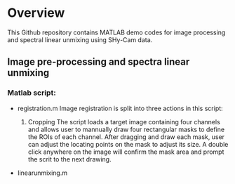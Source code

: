 # Overview 
This Github repository contains MATLAB demo codes for image processing and spectral linear unmixing
using SHy-Cam data.

## Image pre-processing and spectra linear unmixing
### Matlab script:
* registration.m
  Image registration is split into three actions in this script:
  1. Cropping
   The script loads a target image containing four channels and allows user
   to mannually draw four rectangular masks to define the ROIs of each channel.
   After dragging and draw each mask, user can adjust the locating points on the 
   mask to adjust its size.  A double click anywhere on the image will confirm
   the mask area and prompt the scrit to the next drawing.
    
* linearunmixing.m
 